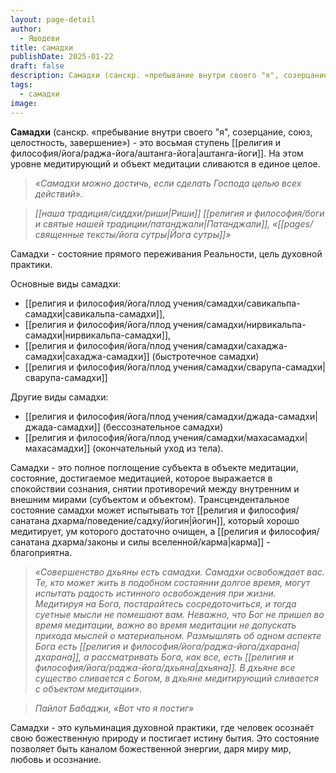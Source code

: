 ```yaml
---
layout: page-detail
author:
  - Яшодеви
title: самадхи
publishDate: 2025-01-22
draft: false
description: Самадхи (санскр. «пребывание внутри своего "я", созерцание, союз, целостность, завершение») - это восьмая ступень аштанга-йоги. На этом уровне медитирующий и объект медитации сливаются в единое целое.
tags:
  - самадхи
image:
---
```

**Самадхи** (санскр. «пребывание внутри своего "я", созерцание, союз, целостность, завершение») - это восьмая ступень [[религия и философия/йога/раджа-йога/аштанга-йога|аштанга-йоги]]. На этом уровне медитирующий и объект медитации сливаются в единое целое.

>*«Самадхи можно достичь, если сделать Господа целью всех действий».* 
 
>*[[наша традиция/сиддхи/риши|Риши]] [[религия и философия/боги и святые нашей традиции/патанджали|Патанджали]], «[[pages/священные тексты/йога сутры|Йога сутры]]»*

Самадхи - состояние прямого переживания Реальности, цель духовной практики. 

Основные виды самадхи:

- [[религия и философия/йога/плод учения/самадхи/савикальпа-самадхи|савикальпа-самадхи]],
- [[религия и философия/йога/плод учения/самадхи/нирвикальпа-самадхи|нирвикальпа-самадхи]], 
- [[религия и философия/йога/плод учения/самадхи/сахаджа-самадхи|сахаджа-самадхи]] (быстротечное самадхи)
- [[религия и философия/йога/плод учения/самадхи/сварупа-самадхи|сварупа-самадхи]]

Другие виды самадхи:
- [[религия и философия/йога/плод учения/самадхи/джада-самадхи|джада-самадхи]] (бессознательное самадхи)
- [[религия и философия/йога/плод учения/самадхи/махасамадхи|махасамадхи]] (окончательный уход из тела). 

Самадхи - это полное поглощение субъекта в объекте медитации, состояние, достигаемое медитацией, которое выражается в спокойствии сознания, снятии противоречий между внутренним и внешним мирами (субъектом и объектом). Трансцендентальное состояние самадхи может испытывать тот [[религия и философия/санатана дхарма/поведение/садху/йогин|йогин]], который хорошо медитирует, ум которого достаточно очищен, а [[религия и философия/санатана дхарма/законы и силы вселенной/карма|карма]] - благоприятна.

>*«Совершенство дхьяны есть самадхи. Самадхи освобождает вас. Те, кто может жить в подобном состоянии долгое время, могут испытать радость истинного освобождения при жизни. Медитируя на Бога, постарайтесь сосредоточиться, и тогда суетные мысли не помешают вам. Неважно, что Бог не пришел во время медитации, важно во время медитации не допускать прихода мыслей о материальном. Размышлять об одном аспекте Бога есть [[религия и философия/йога/раджа-йога/дхарана|дхарана]], а рассматривать Бога, как все, есть [[религия и философия/йога/раджа-йога/дхьяна|дхьяна]]. В дхьяне все существо сливается с Богом, в дхьяне медитирующий сливается с объектом медитации».*
 
>*Пайлот Бабаджи, «Вот что я постиг»*

Самадхи - это кульминация духовной практики, где человек осознаёт свою божественную природу и постигает истину бытия. Это состояние позволяет быть каналом божественной энергии, даря миру мир, любовь и осознание.